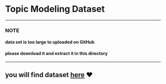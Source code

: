 # Topic Modeling Dataset
---
### NOTE
#### data set is too large to uploaded on GitHub
#### please download it and extract it in this directory
---
## you will find dataset [here](https://files.fm/u/9yxgtuwh4) ❤️ 

